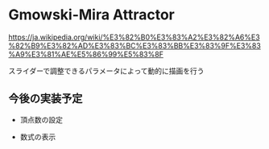 # Gmowski-Mira Attractor

https://ja.wikipedia.org/wiki/%E3%82%B0%E3%83%A2%E3%82%A6%E3%82%B9%E3%82%AD%E3%83%BC%E3%83%BB%E3%83%9F%E3%83%A9%E3%81%AE%E5%86%99%E5%83%8F

スライダーで調整できるパラメータによって動的に描画を行う

## 今後の実装予定

- 頂点数の設定

- 数式の表示
